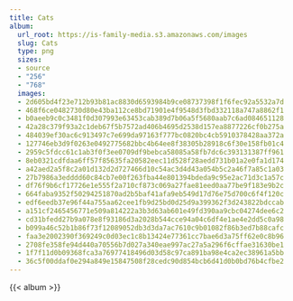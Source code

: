 ```yaml
---
title: Cats
album:
  url_root: https://is-family-media.s3.amazonaws.com/images
  slug: Cats
  type: png
  sizes:
  - source
  - "256"
  - "768"
  images:
  - 2d605bd4f23e712b93b81ac8830d6593984b9ce08737398f1f6fec92a5532a7d
  - 468f6ce0482730d80e43ba112ce8bd71901e4f9548d3fbd332118a747a8862f1
  - b0aeeb9c0c3481f0d307993e63453cab389d7b06a5f5680aab7c6ad084651128
  - 42a28c379f93a2c1deb67f5b7572ad406b4695d2538d157ea8877226cf0b275a
  - 484039ef30ac6c913497c7e699da97163f777bc0820bc4cb5910378428aa372a
  - 127746eb3d9f0263e0492775682bbc4b64ee8f38305b28918c6f30e158fb01c4
  - 2959c5fdcc61c1ab3f0f3ee0709df9bebca58085a58fb7dc6c393131387ff961
  - 8eb0321cdfdaa6ff57f85635fa20582eec11d528f28aedd731b01a2e0fa1d174
  - a42aed2a5f8c2a01d132d2d727466d10c54ac3d4d43a054b5c2a46f7a85c1a03
  - 27b7986a3edddd60c84cb7e00f263fba44e801394bdeda9c95e2ac71d3c1a57c
  - df76f9b6cf17726e1e555f2a710cf873c069a27fae81eed0aa77be9f183e9b2c
  - 664faba9352f50294251870ad2b5baf41afa9eb549d17d76e75d700c6f4f120c
  - edf6eedb37e96f44a755aa62cee1fb9d25bd0d25d9a399362f3d243822bdccab
  - a151cf2465456771e509a814222a3b3d63ab601e49fd390aa9cbc04274dee6c2
  - cd31bfedd27b9a078e8f93186d3a2028b544cce94a04c6df4e1ae4e2dd5c0a98
  - b099a46c52b1b86f73f12089052db3d3da7ac7610c9b01082f86b3ed7b88cafc
  - faa3e2002390f369249c0d03ec1c8b13424e77361cc7bae6d3a75ff62e0c8b96
  - 2708fe358fe94d440a70556b7d027a340eae997ac27a5a296f6cffae31630be1
  - 1f7f11d0b09368fca3a76977418496d03d58c97ca891ba98e4ca2ec38961a5bb
  - 36c5f00ddaf0e294a849e15847508f28cedc90d854bcb6d41d0b0bd76b4cfbe2
---
```

{{< album >}}
